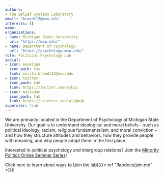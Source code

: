 ```yaml
---
authors:
- The Belief Systems Laboratory
email: "brandt15@msu.edu"
interests: []
name:
organizations:
- name: Michigan State University
  url: "https://msu.edu/"
- name: Department of Psychology
  url: "https://psychology.msu.edu/"
role: Political Psychology Lab
social:
- icon: envelope
  icon_pack: fas
  link: mailto:brandt15@msu.edu
- icon: twitter
  icon_pack: fab
  link: https://twitter.com/mjbsp
- icon: mastodon
  icon_pack: fab
  link: https://sciences.social/@mjb
superuser: true
---
```


We are primarily located in the Department of Psychology at Michigan State University. Our goal is to understand ideological and moral beliefs – such as political ideology, racism, religious fundamentalism, and moral conviction – and how they structure attitudes and behaviors, how they provide people with meaning, and why people adopt them in the first place.

Interested in political psychology and intergroup relations? Join the [Minority Politics Online Seminar Series](https://minoritypolitics.netlify.app/)!

Click here to learn about ways to [join the lab]({{< ref "/labdocs/join.md" >}})!

<a rel="me" href="https://mastodon.social/@mjbtbs" style=”display:none”></a>

<a rel="me" href="https://sciences.social/@mjb" style=”display:none”></a>
